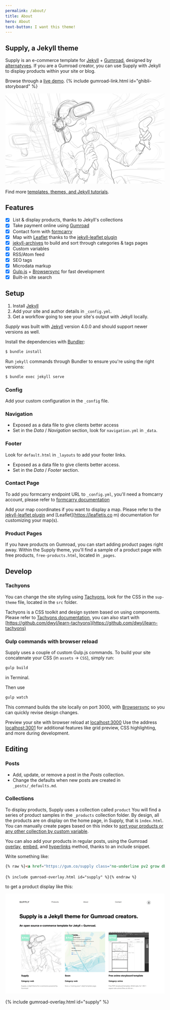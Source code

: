 ```yaml
---
permalink: /about/
title: About
hero: About
text-button: I want this theme!
---
```

## Supply, a Jekyll theme
Supply is an e-commerce template for [Jekyll](https://jekyllrb.com/) + [Gumroad](https://gumroad.com), designed by [alternatyves](https://alternatyves.com/).
If you are a Gumroad creator, you can use Supply with Jekyll to display products within your site or blog.

Browse through a [live demo](https://templates.supply).
{% include gumroad-link.html id="ghibli-storyboard" %}

![Supply template screenshot](/images/templates/jekyll/Supply-temp.png)

Find more [templates, themes, and Jekyll tutorials](https://jekyllrb.com/resources/).

## Features

- [x] List & display products, thanks to Jekyll's collections
- [x] Take payment online using [Gumroad](https://gumroad.com)
- [x] Contact form with [formcarry](https://www.formcarry.com)
- [x] Map with [Leaflet](https://leafletjs.com "Leaflet is the leading open-source JavaScript library for mobile-friendly interactive maps.") thanks to the [jekyll-leaflet plugin](https://github.com/DavidJVitale/jekyll-leaflet)
- [x] [jekyll-archives](https://github.com/jekyll/jekyll-archives) to build and sort through categories & tags pages
- [x] Custom variables
- [x] RSS/Atom feed
- [x] SEO tags
- [x] Microdata markup
- [x] [Gulp.js](https://gulpjs.com) + [Browsersync](https://www.browsersync.io) for fast development
- [x] Built-in site search

## Setup

1. Install [Jekyll](https://jekyllrb.com/docs/installation/)
2. Add your site and author details in `_config.yml`.
3. Get a workflow going to see your site's output with Jekyll locally.

*Supply* was built with [Jekyll](http://jekyllrb.com/) version 4.0.0 and should support newer versions as well.

Install the dependencies with [Bundler](http://bundler.io/):

~~~bash
$ bundle install
~~~

Run `jekyll` commands through Bundler to ensure you're using the right versions:

~~~bash
$ bundle exec jekyll serve
~~~

### Config
Add your custom configuration in the ```_config``` file.

### Navigation

* Exposed as a data file to give clients better access
* Set in the *Data* / *Navigation* section, look for ```navigation.yml``` in  ```_data```.

### Footer
Look for ```default.html``` in ```_layouts``` to add your footer links.

* Exposed as a data file to give clients better access.
* Set in the *Data* / *Footer* section.

### Contact Page
To add you formcarry endpoint URL to `_config.yml`, you'll need a fromcarry account, please refer to [formcarry documentation](https://formcarry.com/documentation/getting-started)

Add your map coordinates if you want to display a map. Please refer to the [jekyll-leaflet plugin](https://davidjvitale.com/tech/jekyll-leaflet/getting-started/) and [Leaflet](https://leafletjs.co
  m) documentation for customizing your map(s).

### Product Pages
If you have products on Gumroad, you can start adding product pages right away. Within the Supply theme, you'll find a sample of a product page with free products, ```free-products.html```, located in ```_pages```.


## Develop

### Tachyons

You can change the site styling using [Tachyons](http://tachyons.io), look for the CSS in the `sup-theme` file, located in the `src` folder.

Tachyons is a CSS toolkit and design system based on using components. Please refer to [Tachyons documentation](http://tachyons.io/docs/), you can also start with [https://github.com/dwyl/learn-tachyons](https://github.com/dwyl/learn-tachyons)

### Gulp commands with browser reload

Supply uses a couple of custom Gulp.js commands. To build your site concatenate your CSS (in `assets` -> `CSS`), simply run:

~~~bash
gulp build
~~~

in Terminal.

Then use


~~~bash
gulp watch
~~~

This command builds the site locally on port 3000, with [Browsersync](https://www.browsersync.io) so you can quickly revise design changes.


Preview your site with browser reload at [localhost:3000](http://localhost:3000)
Use the address [localhost:3001](http://localhost:3001) for additional features like grid preview, CSS highlighting, and more during development.


## Editing

### Posts

* Add, update, or remove a post in the *Posts* collection.
* Change the defaults when new posts are created in `_posts/_defaults.md`.

### Collections
To display products, Supply uses a collection called ```product```
You will find a series of product samples in the `_products` collection folder. By design, all the products are on display on the home page, in Supply, that is `ìndex.html`.
You can manually create pages based on this index to [sort your products or any other collection by custom variable](/custom-variables/).

You can also add your products in regular posts, using the Gumroad [overlay](/gumroad-overlay/), [embed](/gumroad-embed/), and [hyperlinks](/gumroad-hyperlink/) method, thanks to an include snippet.

Write something like:

```html
{% raw %}<a href="https://gum.co/supply class="no-underline pv2 grow db"><img class="w-100" src="/images/screenshot.png"></a>

{% include gumroad-overlay.html id="supply" %}{% endraw %}
```

to get a product display like this:

<a href="https://gum.co/supply" class="no-underline pv2 grow db"><img class="w-100" src="/images/screenshot.png"></a>

{% include gumroad-overlay.html id="supply" %}
